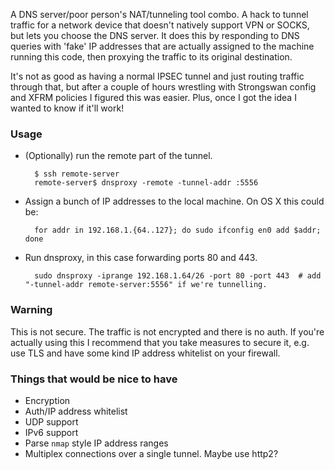 A DNS server/poor person's NAT/tunneling tool combo. A hack to tunnel traffic for a network device that doesn't natively support VPN or SOCKS, but lets you choose the DNS server. It does this by responding to DNS queries with 'fake' IP addresses that are actually assigned to the machine running this code, then proxying the traffic to its original destination.

It's not as good as having a normal IPSEC tunnel and just routing traffic through that, but after a couple of hours wrestling with Strongswan config and XFRM policies I figured this was easier. Plus, once I got the idea I wanted to know if it'll work!

### Usage

- (Optionally) run the remote part of the tunnel.

        $ ssh remote-server
        remote-server$ dnsproxy -remote -tunnel-addr :5556

- Assign a bunch of IP addresses to the local machine. On OS X this could be:

        for addr in 192.168.1.{64..127}; do sudo ifconfig en0 add $addr; done

- Run dnsproxy, in this case forwarding ports 80 and 443.

        sudo dnsproxy -iprange 192.168.1.64/26 -port 80 -port 443  # add "-tunnel-addr remote-server:5556" if we're tunnelling.

### Warning

This is not secure. The traffic is not encrypted and there is no auth. If you're actually using this I recommend that you take measures to secure it, e.g. use TLS and have some kind IP address whitelist on your firewall.

### Things that would be nice to have

- Encryption
- Auth/IP address whitelist
- UDP support
- IPv6 support
- Parse `nmap` style IP address ranges
- Multiplex connections over a single tunnel. Maybe use http2?
